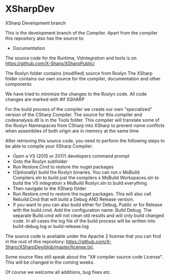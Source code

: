 # XSharpDev
XSharp Development branch

This is the development branch of the Compiler.
Apart from the compiler this repository also has the source to:
- Documentation

The source code for the Runtime, VsIntegration and tools is on https://github.com/X-Sharp/XSharpPublic/

The Roslyn folder contains (modified) source from Roslyn
The XSharp folder contains our own source for the compiler, documentation  and other components

We have tried to minimize the changes to the Roslyn code. 
All code changes are marked with #if XSHARP

For the build process of the compiler we create our own "specialized" version of the CSharp Compiler. 
The source for this compiler and codeanalysis.dll is in the Tools folder.
This compiler will translate some of the Roslyn Namespaces from <something>CSharp into <Something>XSharp to
prevent name conflicts when assemblies of both origin are in memory at the same time

After retrieving this source code, you need to perform the following steps to be able to compile your XSharp Compiler:

- Open a VS (2015 or 2017) developers command prompt
- Goto the Roslyn subfolder
- Run Restore.Cmd to restore the nuget packages
- (Optionally) build the Roslyn binaries. You can run
  x MsBuild Compilers.sln to build just the compilers
  x MsBuild Workspaces.sln to build the VS integration
  x MsBuild Roslyn.sln to build everything
- Then navigate to the XSharp folder
- Run Restore.cmd to restore the nuget packages. This will also call Rebuild.Cmd that will build a Debug AND Release version.
- If you want to you can also build either for Debug, Public or for Release with the build.cmd. Add the configuration name: Build Debug.
  The separate Build.cmd will not clean old results and will only build changed code.
  In all cases the log file of the build process will be written into build-debug.log  or build-release.log 
  
The source code is available under the Apache 2 license that you can find in the root of this repository:
https://github.com/X-Sharp/XSharpDev/blob/master/license.txt.

Some source files still speak about the "X# compiler source code License". This will be changed in the coming weeks.

Of course we welcome all additions, bug fixes etc.

